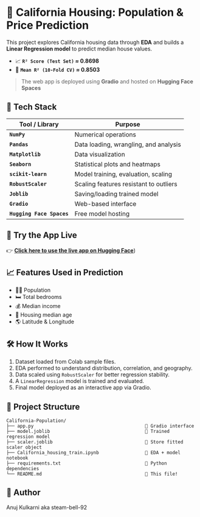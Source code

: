 # 🏡 California Housing: Population & Price Prediction

This project explores California housing data through **EDA** and builds a **Linear Regression model** to predict median house values.

- 📈 **`R² Score (Test Set)` ≈ 0.8698**
- 🔁 **`Mean R² (10-Fold CV)` ≈ 0.8503**  

> The web app is deployed using **Gradio** and hosted on **Hugging Face Spaces**

## 🧰 Tech Stack

| Tool / Library          | Purpose                                 |
|-------------------------|-----------------------------------------|
| **`NumPy`**             | Numerical operations                    |
| **`Pandas`**            | Data loading, wrangling, and analysis   |
| **`Matplotlib`**        | Data visualization                      |
| **`Seaborn`**           | Statistical plots and heatmaps          |
| **`scikit-learn`**      | Model training, evaluation, scaling     |
| **`RobustScaler`**      | Scaling features resistant to outliers  |
| **`Joblib`**            | Saving/loading trained model            |
| **`Gradio`**            | Web-based interface                     |
| **`Hugging Face Spaces`** | Free model hosting                   |

## 🚀 Try the App Live

👉 [**Click here to use the live app on Hugging Face**](https://huggingface.co/spaces/steam-bell-92/California_population))  

## 📈 Features Used in Prediction

- 🧍‍♂️ Population  
- 🛏️ Total bedrooms  
- 💰 Median income  
- 🧱 Housing median age  
- 🌎 Latitude & Longitude  

## 🛠️ How It Works

1. Dataset loaded from Colab sample files.
2. EDA performed to understand distribution, correlation, and geography.
3. Data scaled using `RobustScaler` for better regression stability.
4. A `LinearRegression` model is trained and evaluated.
5. Final model deployed as an interactive app via Gradio.

## 📁 Project Structure

```
California-Population/
├── app.py                                         🔹 Gradio interface
├── model.joblib                                   🔹 Trained regression model
├── scaler.joblib                                  🔹 Store fitted scaler object 
├── California_housing_train.ipynb                 🔹 EDA + model notebook
├── requirements.txt                               🔹 Python dependencies
└── README.md                                      🔹 This file!
```

## 👤 Author

Anuj Kulkarni aka steam-bell-92
